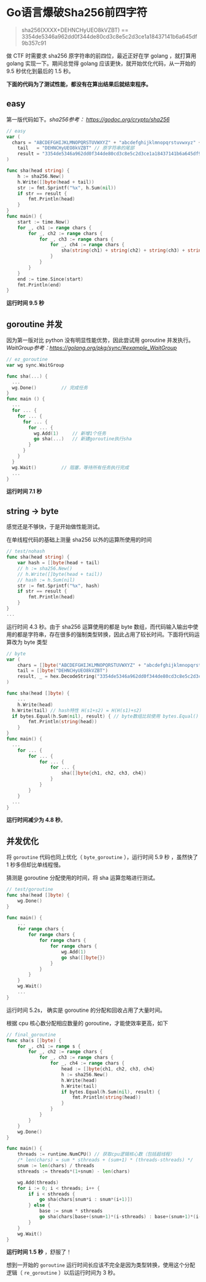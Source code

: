 # Go语言爆破Sha256前四字符

>  sha256(XXXX+DEHNCHyUEO8kVZBT) == 3354de5346a962dd0f344de80cd3c8e5c2d3ce1a18437141b6a645df9b357c91

做 CTF 时需要求 sha256 原字符串的前四位，最近正好在学 golang ，就打算用 golang 实现一下。期间总觉得 golang 应该更快，就开始优化代码，从一开始的 9.5 秒优化到最后的 1.5 秒。

**下面的代码为了测试性能，都没有在算出结果后就结束程序。**

## easy

第一版代码如下。*sha256参考： https://godoc.org/crypto/sha256* 

```go
// easy
var (
  chars = "ABCDEFGHIJKLMNOPQRSTUVWXYZ" + "abcdefghijklmnopqrstuvwxyz" + "0123456789" // A-Z a-z 0-9
	tail   = "DEHNCHyUEO8kVZBT" // 原字符串的尾部
	result = "3354de5346a962dd0f344de80cd3c8e5c2d3ce1a18437141b6a645df9b357c91" // hash值
)

func sha(head string) {
	h := sha256.New()
	h.Write([]byte(head + tail))
	str := fmt.Sprintf("%x", h.Sum(nil))
	if str == result {
		fmt.Println(head)
	}
}
func main() {
	start := time.Now()
	for _, ch1 := range chars {
		for _, ch2 := range chars {
			for _, ch3 := range chars {
				for _, ch4 := range chars {
					sha(string(ch1) + string(ch2) + string(ch3) + string(ch4))
				}
			}
		}
	}
	end := time.Since(start)
	fmt.Println(end)
}
```

**运行时间 9.5 秒** 

## goroutine 并发

因为第一版对比 python 没有明显性能优势，因此尝试用 goroutine 并发执行。*WaitGroup参考：https://golang.org/pkg/sync/#example_WaitGroup*

```go
// ez_goroutine
var wg sync.WaitGroup

func sha(...) {
  ...
  wg.Done()			// 完成任务
}
func main () {
  ...
  for ... {
    for ... {
      for ... {
        for ... {
          wg.Add(1)		// 新增1个任务
          go sha(...)	// 新建goroutine执行sha
        }
      }
    }
  }
  wg.Wait()			// 阻塞，等待所有任务执行完成
  ...
}
```

**运行时间 7.1 秒** 

## string -> byte

感觉还是不够快，于是开始做性能测试。

在单线程代码的基础上测量 sha256 以外的运算所使用的时间

```go
// test/nohash
func sha(head string) {
	var hash = []byte(head + tail)
	// h := sha256.New()
	// h.Write([]byte(head + tail))
	// hash := h.Sum(nil)
	str := fmt.Sprintf("%x", hash)
	if str == result {
		fmt.Println(head)
	}
}
...
```

运行时间 4.3 秒。由于 sha256 运算使用的都是 byte 数组，而代码输入输出中使用的都是字符串，存在很多的强制类型转换，因此占用了较长时间。下面将代码运算改为 byte 类型

```go
// byte
var (
	chars = []byte("ABCDEFGHIJKLMNOPQRSTUVWXYZ" + "abcdefghijklmnopqrstuvwxyz" + "0123456789")
	tail = []byte("DEHNCHyUEO8kVZBT")
	result, _ = hex.DecodeString("3354de5346a962dd0f344de80cd3c8e5c2d3ce1a18437141b6a645df9b357c91")
)

func sha(head []byte) {
	...
	h.Write(head)
  h.Write(tail) // hash特性 H(s1+s2) = H(H(s1)+s2)
  if bytes.Equal(h.Sum(nil), result) { // byte数组比较使用 bytes.Equal()
		fmt.Println(string(head))
	}
}
func main() {
  ...
	for ... {
		for ... {
			for ... {
				for ... {
					sha([]byte{ch1, ch2, ch3, ch4})
				}
			}
		}
	}
  ...
}
```

**运行时间减少为 4.8 秒**。

## 并发优化

将 `goroutine` 代码也同上优化（ `byte_goroutine` ），运行时间 5.9 秒 ，虽然快了 1 秒多但却比单线程慢。

猜测是 goroutine 分配使用的时间，将 sha 运算忽略进行测试。

```go
// test/goroutine
func sha(head []byte) {
	wg.Done()
}

func main() {
	...
	for range chars {
		for range chars {
			for range chars {
				for range chars {
					wg.Add(1)
					go sha([]byte{})
				}
			}
		}
	}
	wg.Wait()
	...
}
```

运行时间 5.2s， 确实是 goroutine 的分配和回收占用了大量时间。

根据 cpu 核心数分配相应数量的 goroutine，才能使效率更高，如下

```go
// final_goroutine
func sha(s []byte) {
	for _, ch1 := range s {
		for _, ch2 := range chars {
			for _, ch3 := range chars {
				for _, ch4 := range chars {
					head := []byte{ch1, ch2, ch3, ch4}
					h := sha256.New()
					h.Write(head)
					h.Write(tail)
					if bytes.Equal(h.Sum(nil), result) {
						fmt.Println(string(head))
					}
				}
			}
		}
	}
	wg.Done()
}

func main() {
	threads := runtime.NumCPU() // 获取cpu逻辑核心数（包括超线程）
	/* len(chars) = sum * sthreads + (sum+1) * (threads-sthreads) */
	snum := len(chars) / threads
	sthreads := threads*(1+snum) - len(chars)

	wg.Add(threads)
	for i := 0; i < threads; i++ {
		if i < sthreads {
			go sha(chars[snum*i : snum*(i+1)])
		} else {
			base := snum * sthreads
			go sha(chars[base+(snum+1)*(i-sthreads) : base+(snum+1)*(i-sthreads+1)])
		}
	}
	wg.Wait()
}
```

**运行时间 1.5 秒** ，舒服了！

想到一开始的 `goroutine` 运行时间长应该不完全是因为类型转换，使用这个分配逻辑（ `re_goroutine` ）以后运行时间为 3 秒。